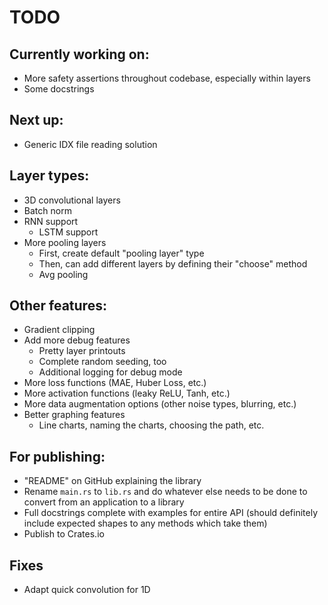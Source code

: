 # TODO

## Currently working on:

-   More safety assertions throughout codebase, especially within layers
-   Some docstrings

## Next up:

-   Generic IDX file reading solution

## Layer types:

-   3D convolutional layers
-   Batch norm
-   RNN support
    -   LSTM support
-   More pooling layers
    -   First, create default "pooling layer" type
    -   Then, can add different layers by defining their "choose" method
    -   Avg pooling

## Other features:

-   Gradient clipping
-   Add more debug features
    -   Pretty layer printouts
    -   Complete random seeding, too
    -   Additional logging for debug mode
-   More loss functions (MAE, Huber Loss, etc.)
-   More activation functions (leaky ReLU, Tanh, etc.)
-   More data augmentation options (other noise types, blurring, etc.)
-   Better graphing features
    -   Line charts, naming the charts, choosing the path, etc.

## For publishing:

-   "README" on GitHub explaining the library
-   Rename `main.rs` to `lib.rs` and do whatever else needs to be done to convert from
    an application to a library
-   Full docstrings complete with examples for entire API (should definitely include expected shapes to any methods which take them)
-   Publish to Crates.io

## Fixes

-   Adapt quick convolution for 1D

